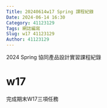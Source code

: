 ```yaml
---
Title: 20240614w17 Spring 課程紀錄
Date: 2024-06-14 16:30
Category: 41123129
Tags: 網誌編寫
Slug: w17 41123129
Author: 41123129
---
```


2024 Spring 協同產品設計實習課程紀錄

<!-- PELICAN_END_SUMMARY -->

# w17
完成期末W17三項任務





